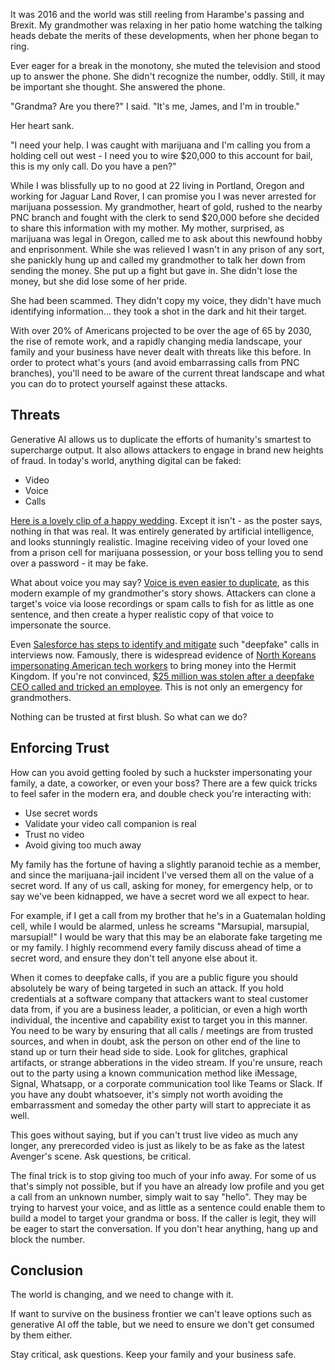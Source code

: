 It was 2016 and the world was still reeling from Harambe's passing and Brexit. My grandmother was relaxing in her patio home watching the talking heads debate the merits of these developments,
when her phone began to ring.

Ever eager for a break in the monotony, she muted the television and stood up to answer the phone. She didn't recognize the number, oddly.
Still, it may be important she thought. She answered the phone. 

"Grandma? Are you there?" I said. "It's me, James, and I'm in trouble."

Her heart sank.

"I need your help. I was caught with marijuana and I'm calling you from a holding cell out west -
I need you to wire $20,000 to this account for bail, this is my only call. Do you have a pen?"

While I was blissfully up to no good at 22 living in Portland, Oregon and working for Jaguar Land Rover, I can
promise you I was never arrested for marijuana possession. My grandmother, heart of gold, rushed to the nearby PNC branch and fought with the clerk to send $20,000 before
she decided to share this information with my mother. My mother, surprised, as marijuana was legal in Oregon, called me to ask about this newfound hobby and enprisonment. 
While she was relieved I wasn't in any prison of any sort, she panickly hung up and called my grandmother to talk her down from sending the money. She put up a fight but gave in. 
She didn't lose the money, but she did lose some of her pride.

She had been scammed. They didn't copy my voice, they didn't have much identifying information... they took a shot in the dark and hit their target.

With over 20% of Americans projected to be over the age of 65 by 2030, the rise of remote work, and a rapidly changing media landscape, your family and your business have never dealt with threats like this before. 
In order to protect what's yours (and avoid embarrassing calls from PNC branches), you'll need to be aware of the current threat landscape and what you can do to protect yourself against these attacks.

## Threats

Generative AI allows us to duplicate the efforts of humanity's smartest to supercharge output. It also allows attackers to engage in brand new heights of fraud. In today's world, anything digital can be faked:

* Video
* Voice
* Calls

[Here is a lovely clip of a happy wedding](https://x.com/caleb_friesen2/status/1945470112133206505). 
Except it isn't - as the poster says, nothing in that was real. It was entirely generated by artificial intelligence, and looks stunningly realistic. 
Imagine receiving video of your loved one from a prison cell for marijuana possession, or your boss telling you to send over a password - it may be fake.

What about voice you may say? [Voice is even easier to duplicate](https://www.youtube.com/watch?v=As4nS5aOVnw), as this modern example of my grandmother's story shows. 
Attackers can clone a target's voice via loose recordings or spam calls to fish for as little as one sentence, and then create a hyper realistic copy of that voice to impersonate the source.

Even [Salesforce has steps to identify and mitigate](https://indeedinc.my.site.com/employerSupport1/s/article/How-to-spot-a-deepfake-during-a-video-interview?language=en_US) such "deepfake" calls
in interviews now. Famously, there is widespread evidence of [North Koreans impersonating American tech workers](https://www.politico.com/news/2025/05/12/north-korea-remote-workers-us-tech-companies-00340208) to bring money into the Hermit Kingdom.
If you're not convinced, [$25 million was stolen after a deepfake CEO called and tricked an employee](https://www.cnn.com/2024/02/04/asia/deepfake-cfo-scam-hong-kong-intl-hnk). This is not only an emergency for grandmothers.

Nothing can be trusted at first blush. So what can we do?

## Enforcing Trust

How can you avoid getting fooled by such a huckster impersonating your family, a date, a coworker, or even your boss?
There are a few quick tricks to feel safer in the modern era, and double check you're interacting with:

* Use secret words
* Validate your video call companion is real
* Trust no video
* Avoid giving too much away

My family has the fortune of having a slightly paranoid techie as a member, and since the marijuana-jail incident I've versed them all on the value of a secret word.
If any of us call, asking for money, for emergency help, or to say we've been kidnapped, we have a secret word we all expect to hear. 

For example, if I get a call from my brother that he's in a Guatemalan
holding cell, while I would be alarmed, unless he screams "Marsupial, marsupial, marsupial!" I would be wary that this may be an elaborate fake targeting me or my family.
I highly recommend every family discuss ahead of time a secret word, and ensure they don't tell anyone else about it.

When it comes to deepfake calls, if you are a public figure you should absolutely be wary of being targeted in such an attack. 
If you hold credentials at a software company that attackers want to steal customer data from, if you are a business leader, a politician, or even a high worth individual, the incentive and capability exist to target you in this manner.
You need to be wary by ensuring that all calls / meetings are from trusted sources, and when in doubt, ask the person on other end of the line to stand up or turn their head side to side.
Look for glitches, graphical artifacts, or strange abberations in the video stream. If you're unsure, reach out to the party using a known communication method like iMessage, Signal, Whatsapp, or a corporate communication tool like Teams or Slack.
If you have any doubt whatsoever, it's simply not worth avoiding the embarrassment and someday the other party will start to appreciate it as well. 

This goes without saying, but if you can't trust live video as much any longer, any prerecorded video is just as likely to be as fake as the latest Avenger's scene. Ask questions, be critical. 

The final trick is to stop giving too much of your info away. For some of us that's simply not possible, but if you have an already low profile and you get a call from an unknown number, simply wait to say "hello".
They may be trying to harvest your voice, and as little as a sentence could enable them to build a model to target your grandma or boss. If the caller is legit, they will be eager to start the conversation. If you don't hear anything, hang up and block the number.

## Conclusion

The world is changing, and we need to change with it. 

If want to survive on the business frontier we can't leave options such as generative AI off the table, but we need to ensure we don't get consumed by them either.

Stay critical, ask questions. Keep your family and your business safe.
